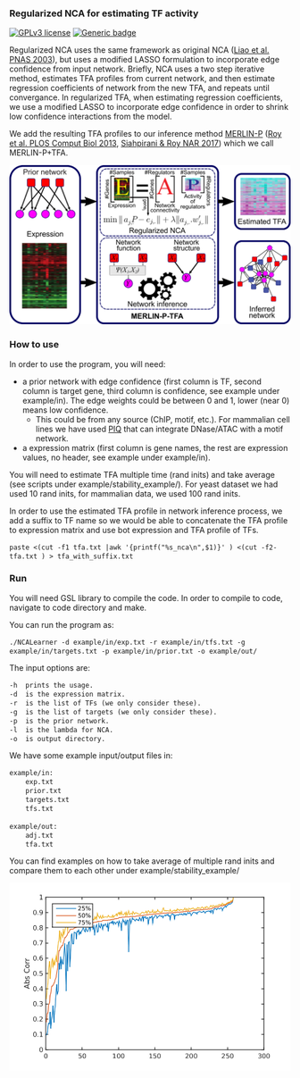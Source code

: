 ### Regularized NCA for estimating TF activity

[![GPLv3 license](https://img.shields.io/badge/License-GPLv3-blue.svg)](http://perso.crans.org/besson/LICENSE.html)
[![Generic badge](https://img.shields.io/badge/version-1.0.0-green.svg)](https://github.com/Roy-lab/EstimateNCA/releases/tag/v1.0.0)

Regularized NCA uses the same framework as original NCA ([Liao et al. PNAS 2003](https://doi.org/10.1073/pnas.2136632100)), but uses a modified LASSO formulation to incorporate edge confidence from input network.
Briefly, NCA uses a two step iterative method, estimates TFA profiles from current network, and then estimate regression coefficients of network from the new TFA, and repeats until convergance.
In regularized TFA, when estimating regression coefficients, we use a modified LASSO to incorporate edge confidence in order to shrink low confidence interactions from the model.

We add the resulting TFA profiles to our inference method [MERLIN-P](https://github.com/Roy-lab/merlin-p) ([Roy et al. PLOS Comput Biol 2013](https://doi.org/10.1371/journal.pcbi.1003252), [Siahpirani & Roy NAR 2017](https://doi.org/10.1093/nar/gkw963)) which we call MERLIN-P+TFA.

![alt text](example/tfa_overview.png "Overview of MERLIN-P+TFA. We start with an expression matrix and an input prior network. TF activity profile is estimated using regularized NCA, and final inferred network in inferred using estimated TFA and the input expression matrix and the prior network.")

### How to use

In order to use the program, you will need:

* a prior network with edge confidence (first column is TF, second column is target gene, third column is confidence, see example under example/in). The edge weights could be between 0 and 1, lower (near 0) means low confidence.
   * This could be from any source (ChIP, motif, etc.). For mammalian cell lines we have used [PIQ](http://piq.csail.mit.edu/) that can integrate DNase/ATAC with a motif network.
* a expression matrix (first column is gene names, the rest are expression values, no header, see example under example/in).

You will need to estimate TFA multiple time (rand inits) and take average (see scripts under example/stability_example/). For yeast dataset we had used 10 rand inits, for mammalian data, we used 100 rand inits.

In order to use the estimated TFA profile in network inference process, we add a suffix to TF name so we would be able to concatenate the TFA profile to expression matrix and use bot expression and TFA profile of TFs.
```
paste <(cut -f1 tfa.txt |awk '{printf("%s_nca\n",$1)}' ) <(cut -f2- tfa.txt ) > tfa_with_suffix.txt
```

### Run

You will need GSL library to compile the code. In order to compile to code, navigate to code directory and make.

You can run the program as:

```
./NCALearner -d example/in/exp.txt -r example/in/tfs.txt -g example/in/targets.txt -p example/in/prior.txt -o example/out/
```

The input options are: 
```
-h  prints the usage.
-d	is the expression matrix.
-r  is the list of TFs (we only consider these).
-g  is the list of targets (we only consider these).
-p  is the prior network.
-l  is the lambda for NCA.
-o  is output directory.
```

We have some example input/output files in:

```
example/in:
	exp.txt
	prior.txt
	targets.txt
	tfs.txt

example/out:
	adj.txt
	tfa.txt
```

You can find examples on how to take average of multiple rand inits and compare them to each other under example/stability_example/ 

![alt text](example/stability_example/corr_stability.png "Absolute value of correlation of estimated TF activities between different rand inits. Each profile is average over 10 rand inits. 10 such profiles were generated and were compared to each other. We show 25%, 50%, and 75% quantiles of the correlation values.")
